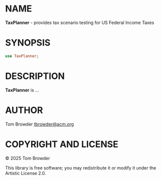 NAME
====

**TaxPlanner** - provides tax scenario testing for US Federal Income Taxes

SYNOPSIS
========

```raku
use TaxPlanner;
```

DESCRIPTION
===========

**TaxPlanner** is ...

AUTHOR
======

Tom Browder <tbrowder@acm.org>

COPYRIGHT AND LICENSE
=====================

© 2025 Tom Browder

This library is free software; you may redistribute it or modify it under the Artistic License 2.0.

